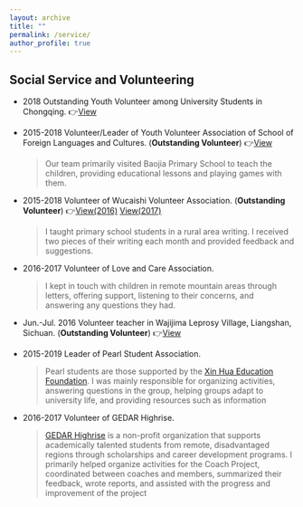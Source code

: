 ```yaml
---
layout: archive
title: ""
permalink: /service/
author_profile: true
---
```


## Social Service and Volunteering

- 2018 Outstanding Youth Volunteer among University Students in Chongqing. 👉[View](/honors/image17.png)
- 2015-2018 Volunteer/Leader of Youth Volunteer Association of School of Foreign Languages and Cultures. (**Outstanding Volunteer**) 👉[View](/honors/image18.jpeg)
  
  > Our team primarily visited Baojia Primary School to teach the children, providing educational lessons and playing games with them.
- 2015-2018 Volunteer of Wucaishi Volunteer Association. (**Outstanding Volunteer**) 👉[View(2016)](/honors/image19.png) [View(2017)](/honors/image20.png)
  
  > I taught primary school students in a rural area writing. I received two pieces of their writing each month and provided feedback and suggestions.
- 2016-2017 Volunteer of Love and Care Association.
  
  > I kept in touch with children in remote mountain areas through letters, offering support, listening to their concerns, and answering any questions they had.
- Jun.-Jul. 2016 Volunteer teacher in Wajijima Leprosy Village, Liangshan, Sichuan. (**Outstanding Volunteer**) 👉[View](/honors/image21.png)
- 2015-2019 Leader of Pearl Student Association.
  
  > Pearl students are those supported by the [Xin Hua Education Foundation](https://en.xhef.org/). I was mainly responsible for organizing activities, answering questions in the group, helping groups adapt to university life, and providing resources such as information
- 2016-2017 Volunteer of GEDAR Highrise.
  
  > [GEDAR Highrise](http://www.cedarcharity.org/) is a non-profit organization that supports academically talented students from remote, disadvantaged regions through scholarships and career development programs. I primarily helped organize activities for the Coach Project, coordinated between coaches and members, summarized their feedback, wrote reports, and assisted with the progress and improvement of the project

